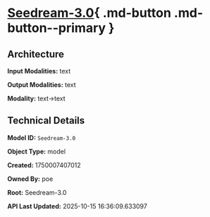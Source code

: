 # [Seedream-3.0](https://poe.com/Seedream-3.0){ .md-button .md-button--primary }

## Architecture

**Input Modalities:** text

**Output Modalities:** text

**Modality:** text->text


## Technical Details

**Model ID:** `Seedream-3.0`

**Object Type:** model

**Created:** 1750007407012

**Owned By:** poe

**Root:** Seedream-3.0

**API Last Updated:** 2025-10-15 16:36:09.633097
